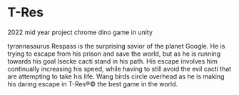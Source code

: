 # T-Res
2022 mid year project chrome dino game in unity


tyrannasaurus Respass is the surprising savior of the planet Google. He is trying to escape from his prison and save the world, but as he is running towards his goal Isecke cacti stand in his path. His escape involves him continually increasing his speed, while having to still avoid the evil cacti that are attempting to take his life. Wang birds circle overhead as he is making his daring escape in T-Res®© the best game in the world. 
